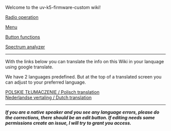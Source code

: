Welcome to the uv-k5-firmware-custom wiki!

[Radio operation](https://github.com/egzumer/uv-k5-firmware-custom/wiki/Radio-operation)

[Menu](https://github.com/egzumer/uv-k5-firmware-custom/wiki/Menu)

[Button functions](https://github.com/egzumer/uv-k5-firmware-custom/wiki/Button-functions)

[Spectrum analyzer](https://github.com/egzumer/uv-k5-firmware-custom/wiki/Spectrum-analyzer)

***
With the links below you can translate the info on this Wiki in your lanquage using google translate.

We have 2 languages predefined. But at the top of a translated screen you can adjust to your preferred language. 

[POLSKIE TŁUMACZENIE / Polisch translation](https://github-com.translate.goog/egzumer/uv-k5-firmware-custom/wiki?_x_tr_sl=en&_x_tr_tl=pl&_x_tr_hl=pl&_x_tr_pto=wapp)<BR>
[Nederlandse vertaling / Dutch translation](https://github-com.translate.goog/egzumer/uv-k5-firmware-custom/wiki?_x_tr_sl=en&_x_tr_tl=nl&_x_tr_hl=nl&_x_tr_pto=wapp)<BR>

***
**_If you are a native speaker and you see any language errors, please do the corrections, there should be an edit button. If editing needs some permissions create an issue, I will try to grant you access._**